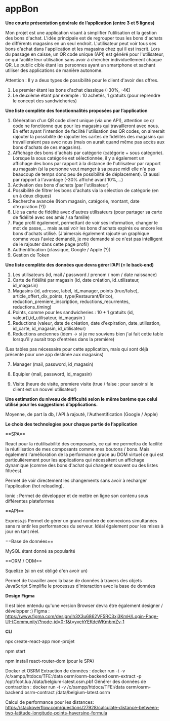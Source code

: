 # appBon



**Une courte présentation générale de l’application (entre 3 et 5 lignes)**

Mon projet est une application visant à simplifier l'utilisation et la gestion des bons d'achat. L'idée principale est de regrouper tous les bons d'achats de différents magasins en un seul endroit. L'utilisateur peut voir tous ses bons d'achat dans l'application et les magasins chez qui il est inscrit. Lors du passage en caisse, un QR code unique (API) est généré pour l'utilisateur, ce qui facilite leur utilisation sans avoir à chercher individuellement chaque QR. Le public cible étant les personnes ayant un smartphone et sachant utiliser des applications de manière autonome.

Attention : Il y a deux types de possibilité pour le client d'avoir des offres.
1. Le premier étant les bons d'achat classique (-30%, -4€)
2. Le deuxième étant par exemple : 10 achetés, 1 gratuits (pour reprendre le concept des sandwicheries)


**Une liste complète des fonctionnalités proposées par l’application**
1. Génération d'un QR code client unique (via une API), attention ce qr code ne fonctionne que pour les magasins qui travailleront avec nous. En effet ayant l'intention de facilité l'utilisation des QR codes, on aimerait rajouter la possibilité de rajouter les cartes de fidélités des magasins qui travailleraient pas avec nous (mais on aurait quand même pas accès aux bons d'achats de ces magasins).
2. Affichage des bons d'achats par catégorie (catégorie + sous catégorie). Lorsque la sous catégorie est sélectionnée, il y a également un affichage des bons par rapport à la distance de l'utilisateur par rapport au magasin (si la personne veut manger à sa pause midi elle n'a pas beaucoup de temps donc peu de possibilité de déplacement). Et aussi par rapport à l'avantage (-30% affiché avant 10%,...)
3. Activation des bons d'achats (par l'utilisateur)
4. Possibilité de filtrer les bons d'achats via la sélection de catégorie (en un à deux cliques)
5. Recherche avancée (Nom magasin, catégorie, montant, date d'expiration (?))
6. Lié sa carte de fidélité avec d'autres utilisateurs (pour partager sa carte de fidélité avec ses amis / sa famille)
7. Page profil également, permettant de voir ses information, changer le mot de passe,... mais aussi voir les bons d'achats expirés ou encore les bons d'achats utilisé. (J'aimerais également rajouté un graphique comme vous l'aviez demandé, je me demande si ce n'est pas intelligent de le rajouter dans cette page profil)
8. Authentification (classique, Google / Apple (?))
9. Gestion de Token 


**Une liste complète des données que devra gérer l’API (= le back-end)**

1. Les utilisateurs (id, mail / password / prenom / nom / date naissance)
2. Carte de fidélité par magasin (id, date création, id_utilisateur, id_magasin)
3. Magasins (id, adresse, label, id_manager, points (true/false), article_offert_dix_points, type(Restaurant/Brico), reduction_premiere_inscription, reductions_recurrentes, reductions_timing)
4. Points, comme pour les sandwicheries : 10 + 1 gratuits (id, valeur(),id_utilisateur, id_magasin )
5. Reductions (valeur, date de création, date d'expiration, date_utilisation, id_carte, id_magasin, id_utilisateur)
6. Reductions anciennes (idem -> si je me souviens bien j'ai fait cette table lorsqu'il y aurait trop d'entrées dans la première)

(Les tables pas nécessaire pour cette application, mais qui sont déjà présente pour une app destinée aux magasins)

7. Manager (mail, password, id_magasin)

8. Equipier (mail, password, id_magasin)

9. Visite (heure de visite, premiere visite (true / false : pour savoir si le client est un nouvel utilisateur)


**Une estimation du niveau de difficulté selon le même barème que celui utilisé pour les suggestions d’applications.**

Moyenne, de part la db, l'API à rajouté, l'Authentification (Google / Apple)


**Le choix des technologies pour chaque partie de l’application**

==SPA==

React pour la réutilisabilité des composants, ce qui me permettra de facilité la réutilisation de mes composants comme mes boutons / bons. Mais également l'amélioration de la performance grace au DOM virtuel ce qui est particulièrement pour les applications qui nécessitent un affichage dynamique (comme des bons d'achat qui changent souvent ou des listes filtrées).

Permet de voir directement les changements sans avoir à recharger l'application (hot reloading).

Ionic : Permet de développer et de mettre en ligne son contenu sous différentes plateformes

==API==

Express.js 
Permet de gérer un grand nombre de connexions simultanées sans ralentir les performances du serveur.
Idéal également pour les mises à jour en tant réel.


==Base de données==

MySQL étant donné sa popularité

==ORM / ODM==

Squelize (si on est obligé d'en avoir un)

Permet de travailler avec la base de données à travers des objets JavaScript
Simplifie le processus d'interaction avec la base de données




**Design Figma** 

Il est bien entendu qu'une version Browser devra être également designer / développer :)
Figma : https://www.figma.com/design/lh3X3u6862VF5RC3xj3KmH/Login-Page-UI-(Community)?node-id=0-1&t=yvehYEKdeWKmbmZv-1

**CLI**

npx create-react-app mon-projet

npm start

npm install react-router-dom (pour le SPA)


Docker et OSRM
Extraction de données : docker run -t -v /c/xampp/htdocs/TFE:/data osrm/osrm-backend osrm-extract -p /opt/foot.lua /data/belgium-latest.osm.pbf
Générer des données de contraction : docker run -t -v /c/xampp/htdocs/TFE:/data osrm/osrm-backend osrm-contract /data/belgium-latest.osrm



Calcul de performance pour les distances:
https://stackoverflow.com/questions/27928/calculate-distance-between-two-latitude-longitude-points-haversine-formula








